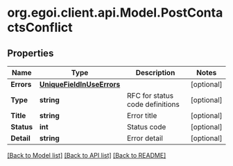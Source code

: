 
# org.egoi.client.api.Model.PostContactsConflict

## Properties

Name | Type | Description | Notes
------------ | ------------- | ------------- | -------------
**Errors** | [**UniqueFieldInUseErrors**](UniqueFieldInUseErrors.md) |  | [optional] 
**Type** | **string** | RFC for status code definitions | [optional] 
**Title** | **string** | Error title | [optional] 
**Status** | **int** | Status code | [optional] 
**Detail** | **string** | Error detail | [optional] 

[[Back to Model list]](../README.md#documentation-for-models)
[[Back to API list]](../README.md#documentation-for-api-endpoints)
[[Back to README]](../README.md)


